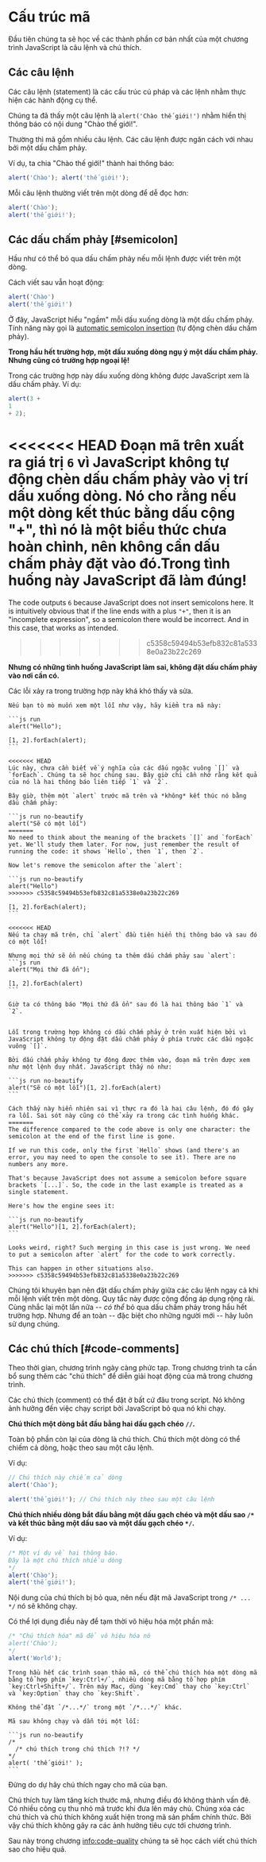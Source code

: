 # Cấu trúc mã

Đầu tiên chúng ta sẽ học về các thành phần cơ bản nhất của một chương trình JavaScript là câu lệnh và chú thích.

## Các câu lệnh

Các câu lệnh (statement) là các cấu trúc cú pháp và các lệnh nhằm thực hiện các hành động cụ thể.

Chúng ta đã thấy một câu lệnh là `alert('Chào thế giới!')` nhằm hiển thị thông báo có nội dung "Chào thế giới!".

Thường thì mã gồm nhiều câu lệnh. Các câu lệnh được ngăn cách với nhau bởi một dấu chấm phảy.

Ví dụ, ta chia "Chào thế giới!" thành hai thông báo:

```js run no-beautify
alert('Chào'); alert('thế giới!');
```

Mỗi câu lệnh thường viết trên một dòng để dễ đọc hơn:

```js run no-beautify
alert('Chào');
alert('thế giới!');
```

## Các dấu chấm phảy [#semicolon]

Hầu như có thể bỏ qua dấu chấm phảy nếu mỗi lệnh được viết trên một dòng.

Cách viết sau vẫn hoạt động:

```js run no-beautify
alert('Chào')
alert('thế giới!')
```

Ở đây, JavaScript hiểu "ngầm" mỗi dấu xuống dòng là một dấu chấm phảy. Tính năng này gọi là [automatic semicolon insertion](https://tc39.github.io/ecma262/#sec-automatic-semicolon-insertion) (tự động chèn dấu chấm phảy).

**Trong hầu hết trường hợp, một dấu xuống dòng ngụ ý một dấu chấm phảy. Nhưng cũng có trường hợp ngoại lệ!**

Trong các trường hợp này dấu xuống dòng không được JavaScript xem là dấu chấm phảy. Ví dụ:

```js run no-beautify
alert(3 +
1
+ 2);
```

<<<<<<< HEAD
Đoạn mã trên xuất ra giá trị `6` vì JavaScript không tự động chèn dấu chấm phảy vào vị trí dấu xuống dòng. Nó cho rằng nếu một dòng kết thúc bằng dấu cộng "+", thì nó là một biểu thức chưa hoàn chỉnh, nên không cần dấu chấm phảy đặt vào đó.Trong tình huống này JavaScript đã làm đúng!
=======
The code outputs `6` because JavaScript does not insert semicolons here. It is intuitively obvious that if the line ends with a plus `"+"`, then it is an "incomplete expression", so a semicolon there would be incorrect. And in this case, that works as intended.
>>>>>>> c5358c59494b53efb832c81a5338e0a23b22c269

**Nhưng có những tình huống JavaScript làm sai, không đặt dấu chấm phảy vào nơi cần có.**

Các lỗi xảy ra trong trường hợp này khá khó thấy và sửa.

````smart header="Một ví dụ về lỗi"
Nếu bạn tò mò muốn xem một lỗi như vậy, hãy kiểm tra mã này:

```js run
alert("Hello");

[1, 2].forEach(alert);
```

<<<<<<< HEAD
Lúc này, chưa cần biết về ý nghĩa của các dấu ngoặc vuông `[]` và `forEach`. Chúng ta sẽ học chúng sau. Bây giờ chỉ cần nhớ rằng kết quả của nó là hai thông báo liên tiếp `1` và `2`.

Bây giờ, thêm một `alert` trước mã trên và *không* kết thúc nó bằng dấu chấm phảy:

```js run no-beautify
alert("Sẽ có một lỗi")
=======
No need to think about the meaning of the brackets `[]` and `forEach` yet. We'll study them later. For now, just remember the result of running the code: it shows `Hello`, then `1`, then `2`.

Now let's remove the semicolon after the `alert`:

```js run no-beautify
alert("Hello")
>>>>>>> c5358c59494b53efb832c81a5338e0a23b22c269

[1, 2].forEach(alert);
```

<<<<<<< HEAD
Nếu ta chạy mã trên, chỉ `alert` đầu tiên hiển thị thông báo và sau đó có một lỗi!

Nhưng mọi thứ sẽ ổn nếu chúng ta thêm dấu chấm phảy sau `alert`:
```js run
alert("Mọi thứ đã ổn");

[1, 2].forEach(alert)
```

Giờ ta có thông báo "Mọi thứ đã ổn" sau đó là hai thông báo `1` và `2`.


Lỗi trong trường hợp không có dấu chấm phảy ở trên xuất hiện bởi vì JavaScript không tự động đặt dấu chấm phảy ở phía trước các dấu ngoặc vuông `[]`.

Bởi dấu chấm phảy không tự động được thêm vào, đoạn mã trên được xem như một lệnh duy nhất. JavaScript thấy nó như:

```js run no-beautify
alert("Sẽ có một lỗi")[1, 2].forEach(alert)
```

Cách thấy này hiển nhiên sai vì thực ra đó là hai câu lệnh, đó đó gây ra lỗi. Sai sót này cũng có thể xảy ra trong các tình huống khác.
=======
The difference compared to the code above is only one character: the semicolon at the end of the first line is gone.

If we run this code, only the first `Hello` shows (and there's an error, you may need to open the console to see it). There are no numbers any more.

That's because JavaScript does not assume a semicolon before square brackets `[...]`. So, the code in the last example is treated as a single statement.

Here's how the engine sees it:

```js run no-beautify
alert("Hello")[1, 2].forEach(alert);
```

Looks weird, right? Such merging in this case is just wrong. We need to put a semicolon after `alert` for the code to work correctly.

This can happen in other situations also.
>>>>>>> c5358c59494b53efb832c81a5338e0a23b22c269
````

Chúng tôi khuyên bạn nên đặt dấu chấm phảy giữa các câu lệnh ngay cả khi mỗi lệnh viết trên một dòng. Quy tắc này được cộng đồng áp dụng rộng rãi. Cùng nhắc lại một lần nữa -- *có thể* bỏ qua dấu chấm phảy trong hầu hết trường hợp. Nhưng để an toàn -- đặc biệt cho những người mới -- hãy luôn sử dụng chúng.

## Các chú thích [#code-comments]

Theo thời gian, chương trình ngày càng phức tạp. Trong chương trình ta cần bổ sung thêm các "chú thích" để diễn giải hoạt động của mã trong chương trình.

Các chú thích (comment) có thể đặt ở bất cứ đâu trong script. Nó không ảnh hưởng đến việc chạy script bởi JavaScript bỏ qua nó khi chạy.

**Chú thích một dòng bắt đầu bằng hai dấu gạch chéo `//`.**

Toàn bộ phần còn lại của dòng là chú thích. Chú thích một dòng có thể chiếm cả dòng, hoặc theo sau một câu lệnh.

Ví dụ:
```js run
// Chú thích này chiếm cả dòng
alert('Chào');

alert('thế giới!'); // Chú thích này theo sau một câu lệnh
```

**Chú thích nhiều dòng bắt đầu bằng một dấu gạch chéo và một dấu sao <code>/&#42;</code> và kết thúc bằng một dấu sao và một dấu gạch chéo <code>&#42;/</code>.**

Ví dụ:

```js run
/* Một ví dụ về hai thông báo.
Đây là một chú thích nhiều dòng
*/
alert('Chào');
alert('thế giới!');
```

Nội dung của chú thích bị bỏ qua, nên nếu đặt mã JavaScript trong <code>/&#42; ... &#42;/</code> nó sẽ không chạy.

Có thể lợi dụng điều này để tạm thời vô hiệu hóa một phần mã:

```js run
/* "Chú thích hóa" mã để vô hiệu hóa nó
alert('Chào');
*/
alert('World');
```

```smart header="Dùng phím tắt!"
Trong hầu hết các trình soạn thảo mã, có thể chú thích hóa một dòng mã bằng tổ hợp phím `key:Ctrl+/`, nhiều dòng mã bằng tổ hợp phím `key:Ctrl+Shift+/`. Trên máy Mac, dùng `key:Cmd` thay cho `key:Ctrl` và `key:Option` thay cho `key:Shift`.
```

````warn header="Không được phép đặt một chú thích trong một chú thích khác (nested comment)!"
Không thể đặt `/*...*/` trong một `/*...*/` khác.

Mã sau không chạy và dẫn tới một lỗi:

```js run no-beautify
/*
  /* chú thích trong chú thích ?!? */
*/
alert( 'thế giới!' );
```
````

Đừng do dự hãy chú thích ngay cho mã của bạn.

Chú thích tuy làm tăng kích thước mã, nhưng điều đó không thành vấn đê. Có nhiều công cụ thu nhỏ mã trước khi đưa lên máy chủ. Chúng xóa các chú thích và chú thích không xuất hiện trong mã sản phẩm chính thức. Bởi vậy chú thích không gây ra các ảnh hưởng tiêu cực tới chương trình.

Sau này trong chương <info:code-quality> chúng ta sẽ học cách viết chú thích sao cho hiệu quả.

